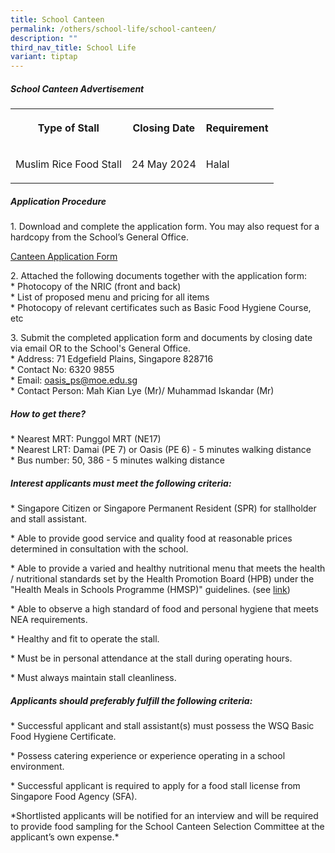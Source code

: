 ```yaml
---
title: School Canteen
permalink: /others/school-life/school-canteen/
description: ""
third_nav_title: School Life
variant: tiptap
---
```

<h5><strong>School Canteen Advertisement</strong></h5>
<table style="minWidth: 75px">
<colgroup>
<col>
<col>
<col>
</colgroup>
<tbody>
<tr>
<th rowspan="1" colspan="1">
<p>Type of Stall</p>
</th>
<th rowspan="1" colspan="1">
<p>Closing Date</p>
</th>
<th rowspan="1" colspan="1">
<p>Requirement</p>
</th>
</tr>
<tr>
<td rowspan="1" colspan="1">
<p>Muslim Rice Food Stall</p>
</td>
<td rowspan="1" colspan="1">
<p>24 May 2024</p>
</td>
<td rowspan="1" colspan="1">
<p>Halal</p>
</td>
</tr>
</tbody>
</table>
<h5><strong>Application Procedure</strong></h5>
<p>1. Download and complete the application form. You may also request for
a hardcopy from the School’s General Office.</p>
<p><a href="/files/canteen_application_form.pdf" rel="noopener noreferrer nofollow" target="_blank">Canteen Application Form</a>
</p>
<p>2. Attached the following documents together with the application form:
<br>* Photocopy of the NRIC (front and back)
<br>* List of proposed menu and pricing for all items
<br>* Photocopy of relevant certificates such as Basic Food Hygiene Course,
etc</p>
<p>3. Submit the completed application form and documents by closing date
via email OR to the School's General Office.
<br>* Address: 71 Edgefield Plains, Singapore 828716
<br>* Contact No: 6320 9855
<br>* Email:&nbsp;<a href="mailto:oasis_ps@moe.edu.sg" rel="noopener noreferrer nofollow" target="_blank">oasis_ps@moe.edu.sg</a> 
<br>* Contact Person: Mah Kian Lye (Mr)/ Muhammad Iskandar (Mr)</p>
<h5><strong>How to get there?</strong></h5>
<p>* Nearest MRT: Punggol MRT (NE17)
<br>* Nearest LRT: Damai (PE 7) or Oasis (PE 6) - 5 minutes walking distance
<br>* Bus number: 50, 386 - 5 minutes walking distance</p>
<h5><strong>Interest applicants must meet the following criteria:</strong></h5>
<p>* Singapore Citizen or Singapore Permanent Resident (SPR) for stallholder
and stall assistant.</p>
<p>* Able to provide good service and quality food at reasonable prices determined
in consultation with the school.</p>
<p>* Able to provide a varied and healthy nutritional menu that meets the
health / nutritional standards set by the Health Promotion Board (HPB)
under the "Health Meals in Schools Programme (HMSP)" guidelines. (see
<a href="https://www.hpb.gov.sg/schools/school-programmes/healthy-meals-in-schools-programme" rel="noopener noreferrer nofollow" target="_blank">link</a>)</p>
<p>* Able to observe a high standard of food and personal hygiene that meets
NEA requirements.</p>
<p>* Healthy and fit to operate the stall.</p>
<p>* Must be in personal attendance at the stall during operating hours.</p>
<p>* Must always maintain stall cleanliness.</p>
<h5><strong>Applicants should preferably fulfill the following criteria:</strong></h5>
<p>* Successful applicant and stall assistant(s) must possess the WSQ Basic
Food Hygiene Certificate.</p>
<p>* Possess catering experience or experience operating in a school environment.</p>
<p>* Successful applicant is required to apply for a food stall license from
Singapore Food Agency (SFA).</p>
<p>*Shortlisted applicants will be notified for an interview and will be
required to provide food sampling for the School Canteen Selection Committee
at the applicant’s own expense.*</p>